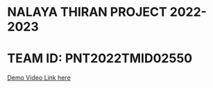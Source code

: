 # NALAYA THIRAN PROJECT 2022-2023
# TEAM ID: PNT2022TMID02550
[Demo Video Link here](https://vimeo.com/user189191879)
